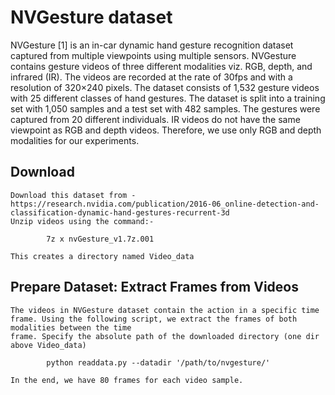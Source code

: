 # NVGesture dataset

NVGesture [1] is an in-car dynamic hand gesture recognition dataset captured from multiple viewpoints using multiple sensors. NVGesture contains gesture videos of three different modalities viz. RGB, depth, and infrared (IR). The videos are recorded at the rate of 30fps and with a resolution of 320×240 pixels. The dataset consists of 1,532 gesture videos with 25 different classes of hand gestures. The dataset is split into a training set with 1,050 samples and a test set with 482 samples. The gestures were captured from 20 different individuals. IR videos do not have the same viewpoint as RGB and depth videos. Therefore, we use only RGB and depth modalities for our experiments.

## Download
    Download this dataset from - https://research.nvidia.com/publication/2016-06_online-detection-and-classification-dynamic-hand-gestures-recurrent-3d
    Unzip videos using the command:-    
    
            7z x nvGesture_v1.7z.001
            
    This creates a directory named Video_data

    
## Prepare Dataset: Extract Frames from Videos
    The videos in NVGesture dataset contain the action in a specific time frame. Using the following script, we extract the frames of both modalities between the time 
    frame. Specify the absolute path of the downloaded directory (one dir above Video_data)
    
            python readdata.py --datadir '/path/to/nvgesture/'

    In the end, we have 80 frames for each video sample. 
